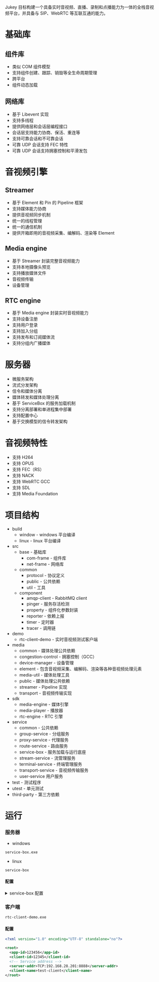 
Jukey 目标构建一个具备实时音视频、直播、录制和点播能力为一体的全栈音视频平台，并具备与 SIP、WebRTC 等互联互通的能力。

# 基础库

## 组件库
- 类似 COM 组件模型
- 支持组件创建、跟踪、销毁等全生命周期管理
- 跨平台
- 组件动态加载

## 网络库
- 基于 Libevent 实现
- 支持多线程
- 提供网络层和会话层编程接口
- 会话层支持能力协商、保活、重连等
- 支持可靠会话和不可靠会话
- 可靠 UDP 会话支持 FEC 特性
- 可靠 UDP 会话支持拥塞控制和平滑发包


# 音视频引擎

## Streamer
- 基于 Element 和 Pin 的 Pipeline 框架
- 支持媒体能力协商
- 提供音视频同步机制
- 统一的线程管理
- 统一的通信机制
- 提供开箱即用的音视频采集、编解码、渲染等 Element

## Media engine
- 基于 Streamer 封装完整音视频能力
- 支持本地摄像头预览
- 支持播放媒体文件
- 音视频传输
- 设备管理

## RTC engine
- 基于 Media engine 封装实时音视频能力
- 支持设备注册
- 支持用户登录
- 支持加入分组
- 支持发布和订阅媒体流
- 支持分组内广播媒体

# 服务器
- 微服务架构
- 流式分发架构
- 信令和媒体分离
- 媒体转发和媒体处理分离
- 基于 ServiceBox 的服务加载机制
- 支持分离部署和单进程集中部署
- 支持配置中心
- 基于交换模型的信令转发架构

# 音视频特性
- 支持 H264
- 支持 OPUS
- 支持 FEC（RS）
- 支持 NACK
- 支持 WebRTC GCC
- 支持 SDL
- 支持 Media Foundation

# 项目结构
- build
    - window - windows 平台编译
    - linux - linux 平台编译
- src
    - base - 基础库
        - com-frame - 组件库
        - net-frame - 网络库
    - common
        - protocol - 协议定义
        - public - 公共依赖
        - util - 工具
    - component
        - amqp-client - RabbitMQ client
        - pinger - 服务存活检测
        - property - 组件化参数封装
        - reporter - 依赖上报
        - timer - 定时器
        - tracer - 调用链
- demo
    - rtc-client-demo - 实时音视频测试客户端
- media
    - common - 媒体处理公共依赖
    - congestion-control - 拥塞控制（GCC）
    - device-manager - 设备管理
    - element - 包含音视频采集、编解码、渲染等各种音视频处理元素
    - media-util - 媒体处理工具
    - public - 媒体处理公共依赖
    - streamer - Pipeline 实现
    - transport - 音视频传输实现
- sdk
    - media-engine - 媒体引擎
    - media-player - 播放器
    - rtc-engine - RTC 引擎
- service
    - common - 公共依赖
    - group-service - 分组服务
    - proxy-service - 代理服务
    - route-service - 路由服务
    - service-box - 服务加载与运行底座
    - stream-service - 流管理服务
    - terminal-service - 终端管理服务
    - transport-service - 音视频传输服务
    - user-service 用户服务
- test - 测试程序
- utest - 单元测试
- third-party - 第三方依赖

# 运行
### 服务器
- windows

```
service-box.exe
```
- linux
```
service-box
```
#### 配置

<details>
<summary>service-box 配置</summary>

```yaml
# load components from
component-path: ./

# interval of loading loop while service configure files are not ready, in second
load-config-interval: 3

services:
  -
    name: route-service
    cid: cid-route-service
    config: ./service-config/route-service.yaml
  -
    name: proxy-service
    cid: cid-proxy-service
    config: ./service-config/proxy-service.yaml
  -
    name: user-service
    cid: cid-user-service
    config: ./service-config/user-service.yaml
  -
    name: group-service
    cid: cid-group-service
    config: ./service-config/group-service.yaml
  -
    name: stream-service
    cid: cid-stream-service
    config: ./service-config/stream-service.yaml
  -
    name: transport-service
    cid: cid-transport-service
    config: ./service-config/transport-service.yaml
  -
    name: terminal-service
    cid: cid-terminal-service
    config: ./service-config/terminal-service.yaml
```

</details>

### 客户端

```
rtc-client-demo.exe
```

#### 配置
```xml
<?xml version="1.0" encoding="UTF-8" standalone="no"?>

<root>
  <app-id>123456</app-id>
  <client-id>12345</client-id>
  <!-- Service address -->
  <server-addr>TCP:192.168.28.201:8888</server-addr>
  <client-name>test-client</client-name>
</root>

```